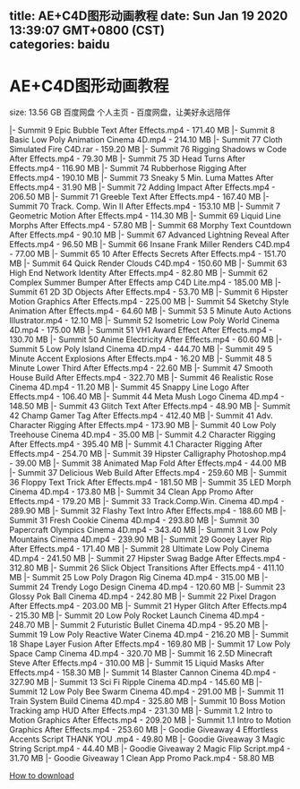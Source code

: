 
title: AE+C4D图形动画教程
date: Sun Jan 19 2020 13:39:07 GMT+0800 (CST)    
categories: baidu
---

# AE+C4D图形动画教程
size: 13.56 GB
 百度网盘 个人主页 - 百度网盘，让美好永远陪伴
 
|- Summit 9 Epic Bubble Text After Effects.mp4 - 171.40 MB
|- Summit 8 Basic Low Poly Animation Cinema 4D.mp4 - 214.10 MB
|- Summit 77 Cloth Simulated Fire C4D.rar - 159.20 MB
|- Summit 76 Rigging Shadows w Code After Effects.mp4 - 79.30 MB
|- Summit 75 3D Head Turns After Effects.mp4 - 116.90 MB
|- Summit 74 Rubberhose Rigging After Effects.mp4 - 190.10 MB
|- Summit 73 Sneaky 5 Min. Luma Mattes After Effects.mp4 - 31.90 MB
|- Summit 72 Adding Impact After Effects.mp4 - 206.50 MB
|- Summit 71 Greeble Text After Effects.mp4 - 167.40 MB
|- Summit 70 Track. Comp. Win II After Effects.mp4 - 153.10 MB
|- Summit 7 Geometric Motion After Effects.mp4 - 114.30 MB
|- Summit 69 Liquid Line Morphs After Effects.mp4 - 57.80 MB
|- Summit 68 Morphy Text Countdown After Effects.mp4 - 90.10 MB
|- Summit 67 Advanced Lightning Reveal After Effects.mp4 - 96.50 MB
|- Summit 66 Insane Frank Miller Renders C4D.mp4 - 77.00 MB
|- Summit 65 10 After Effects Secrets After Effects.mp4 - 151.70 MB
|- Summit 64 Quick Render Clouds C4D.mp4 - 150.60 MB
|- Summit 63 High End Network Identity After Effects.mp4 - 82.80 MB
|- Summit 62 Complex Summer Bumper After Effects amp C4D Lite.mp4 - 185.00 MB
|- Summit 61 2D 3D Objects After Effects.mp4 - 53.70 MB
|- Summit 6 Hipster Motion Graphics After Effects.mp4 - 225.00 MB
|- Summit 54 Sketchy Style Animation After Effects.mp4 - 64.60 MB
|- Summit 53 5 Minute Auto Actions Illustrator.mp4 - 12.10 MB
|- Summit 52 Isometric Low Poly World Cinema 4D.mp4 - 175.00 MB
|- Summit 51 VH1 Award Effect After Effects.mp4 - 130.70 MB
|- Summit 50 Anime Electricity After Effects.mp4 - 60.60 MB
|- Summit 5 Low Poly Island Cinema 4D.mp4 - 444.70 MB
|- Summit 49 5 Minute Accent Explosions After Effects.mp4 - 16.20 MB
|- Summit 48 5 Minute Lower Third After Effects.mp4 - 22.60 MB
|- Summit 47 Smooth House Build After Effects.mp4 - 322.70 MB
|- Summit 46 Realistic Rose Cinema 4D.mp4 - 11.20 MB
|- Summit 45 Snappy Line Logo After Effects.mp4 - 106.40 MB
|- Summit 44 Meta Mush Logo Cinema 4D.mp4 - 148.50 MB
|- Summit 43 Glitch Text After Effects.mp4 - 48.90 MB
|- Summit 42 Champ Gamer Tag After Effects.mp4 - 412.40 MB
|- Summit 41 Adv. Character Rigging After Effects.mp4 - 173.90 MB
|- Summit 40 Low Poly Treehouse Cinema 4D.mp4 - 35.00 MB
|- Summit 4.2 Character Rigging After Effects.mp4 - 395.40 MB
|- Summit 4.1 Character Rigging After Effects.mp4 - 254.70 MB
|- Summit 39 Hipster Calligraphy Photoshop.mp4 - 39.00 MB
|- Summit 38 Animated Map Fold After Effects.mp4 - 44.00 MB
|- Summit 37 Delicious Web Build After Effects.mp4 - 259.60 MB
|- Summit 36 Floppy Text Trick After Effects.mp4 - 181.50 MB
|- Summit 35 LED Morph Cinema 4D.mp4 - 173.80 MB
|- Summit 34 Clean App Promo After Effects.mp4 - 179.20 MB
|- Summit 33 Track.Comp.Win. Cinema 4D.mp4 - 289.90 MB
|- Summit 32 Flashy Text Intro After Effects.mp4 - 188.60 MB
|- Summit 31 Fresh Cookie Cinema 4D.mp4 - 293.80 MB
|- Summit 30 Papercraft Olympics Cinema 4D.mp4 - 343.40 MB
|- Summit 3 Low Poly Mountains Cinema 4D.mp4 - 239.90 MB
|- Summit 29 Gooey Layer Rip After Effects.mp4 - 171.40 MB
|- Summit 28 Ultimate Low Poly Cinema 4D.mp4 - 241.50 MB
|- Summit 27 Hipster Swag Badge After Effects.mp4 - 312.80 MB
|- Summit 26 Slick Object Transitions After Effects.mp4 - 411.10 MB
|- Summit 25 Low Poly Dragon Rig Cinema 4D.mp4 - 315.00 MB
|- Summit 24 Trendy Logo Design Cinema 4D.mp4 - 120.60 MB
|- Summit 23 Glossy Pok Ball Cinema 4D.mp4 - 242.80 MB
|- Summit 22 Pixel Dragon After Effects.mp4 - 203.00 MB
|- Summit 21 Hyper Glitch After Effects.mp4 - 215.30 MB
|- Summit 20 Low Poly Rocket Launch Cinema 4D.mp4 - 248.70 MB
|- Summit 2 Futuristic Bullet Cinema 4D.mp4 - 95.20 MB
|- Summit 19 Low Poly Reactive Water Cinema 4D.mp4 - 216.20 MB
|- Summit 18 Shape Layer Fusion After Effects.mp4 - 169.80 MB
|- Summit 17 Low Poly Space Camp Cinema 4D.mp4 - 320.70 MB
|- Summit 16 2.5D Minecraft Steve After Effects.mp4 - 310.00 MB
|- Summit 15 Liquid Masks After Effects.mp4 - 158.30 MB
|- Summit 14 Blaster Cannon Cinema 4D.mp4 - 327.90 MB
|- Summit 13 Sci Fi Ripple Cinema 4D.mp4 - 145.60 MB
|- Summit 12 Low Poly Bee Swarm Cinema 4D.mp4 - 291.00 MB
|- Summit 11 Train System Build Cinema 4D.mp4 - 325.80 MB
|- Summit 10 Boss Motion Tracking amp HUD After Effects.mp4 - 231.30 MB
|- Summit 1.2 Intro to Motion Graphics After Effects.mp4 - 209.20 MB
|- Summit 1.1 Intro to Motion Graphics After Effects.mp4 - 253.60 MB
|- Goodie Giveaway 4 Effortless Accents Script THANK YOU .mp4 - 49.80 MB
|- Goodie Giveaway 3 Magic String Script.mp4 - 44.40 MB
|- Goodie Giveaway 2 Magic Flip Script.mp4 - 31.70 MB
|- Goodie Giveaway 1 Clean App Promo Pack.mp4 - 58.80 MB

[How to download](https://bpcam.bemobtrk.com/go/2ceec3aa-1ca2-46d6-b9ff-aaa5c184517c?jno=2311)